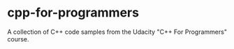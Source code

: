 # cpp-for-programmers
A collection of C++ code samples from the Udacity "C++ For Programmers" course.
